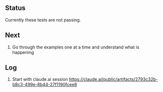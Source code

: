 ## Status

Currently these tests are not passing.

## Next

1. Go through the examples one at a time and understand what is happening

## Log

1. Start with claude.ai session https://claude.ai/public/artifacts/2793c32b-b8c3-499e-8b44-27f1190fcee8

